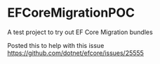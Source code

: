 # EFCoreMigrationPOC
A test project to try out EF Core Migration bundles

Posted this to help with this issue
https://github.com/dotnet/efcore/issues/25555
